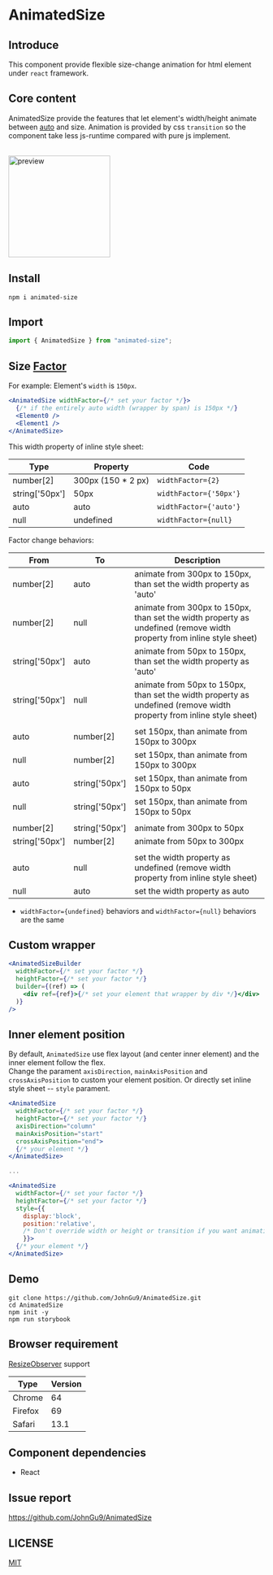 # AnimatedSize

## Introduce

This component provide flexible size-change animation for html element under `react` framework.

## Core content

AnimatedSize provide the features that let element's width/height animate between [auto](https://developer.mozilla.org/en-US/docs/Web/CSS/width) and size. Animation is provided by css `transition` so the component take less js-runtime compared with pure js implement.

<br/>

<img src="./document/preview.gif" alt="preview" width="200"/>

<br/>

## Install

```console
npm i animated-size
```

## Import

```jsx
import { AnimatedSize } from "animated-size";
```

## Size [Factor](./src//animated-length.tsx)

For example:
Element's `width` is `150px`.

```jsx
<AnimatedSize widthFactor={/* set your factor */}>
  {/* if the entirely auto width (wrapper by span) is 150px */}
  <Element0 />
  <Element1 />
</AnimatedSize>
```

This width property of inline style sheet:

| Type           | Property            | Code                   |
| -------------- | ------------------- | ---------------------- |
| number[2]      | 300px (150 \* 2 px) | `widthFactor={2}`      |
| string['50px'] | 50px                | `widthFactor={'50px'}` |
| auto           | auto                | `widthFactor={'auto'}` |
| null           | undefined           | `widthFactor={null}`   |

Factor change behaviors:

| From           | To             | Description                                                                                                           |
| -------------- | -------------- | --------------------------------------------------------------------------------------------------------------------- |
| number[2]      | auto           | animate from 300px to 150px, than set the width property as 'auto'                                                    |
| number[2]      | null           | animate from 300px to 150px, than set the width property as undefined (remove width property from inline style sheet) |
| string['50px'] | auto           | animate from 50px to 150px, than set the width property as 'auto'                                                     |
| string['50px'] | null           | animate from 50px to 150px, than set the width property as undefined (remove width property from inline style sheet)  |
|                |                |                                                                                                                       |
| auto           | number[2]      | set 150px, than animate from 150px to 300px                                                                           |
| null           | number[2]      | set 150px, than animate from 150px to 300px                                                                           |
| auto           | string['50px'] | set 150px, than animate from 150px to 50px                                                                            |
| null           | string['50px'] | set 150px, than animate from 150px to 50px                                                                            |
|                |                |                                                                                                                       |
| number[2]      | string['50px'] | animate from 300px to 50px                                                                                            |
| string['50px'] | number[2]      | animate from 50px to 300px                                                                                            |
|                |                |                                                                                                                       |
| auto           | null           | set the width property as undefined (remove width property from inline style sheet)                                   |
| null           | auto           | set the width property as auto                                                                                        |

- `widthFactor={undefined}` behaviors and `widthFactor={null}` behaviors are the same

## Custom wrapper

```jsx
<AnimatedSizeBuilder
  widthFactor={/* set your factor */}
  heightFactor={/* set your factor */}
  builder={(ref) => (
    <div ref={ref}>{/* set your element that wrapper by div */}</div>
  )}
/>
```

## Inner element position

By default, `AnimatedSize` use flex layout (and center inner element) and the inner element follow the flex.
<br/>
Change the parament `axisDirection`, `mainAxisPosition` and `crossAxisPosition` to custom your element position. Or directly set inline style sheet -- `style` parament.

```jsx
<AnimatedSize
  widthFactor={/* set your factor */}
  heightFactor={/* set your factor */}
  axisDirection="column"
  mainAxisPosition="start"
  crossAxisPosition="end">
  {/* your element */}
</AnimatedSize>

...

<AnimatedSize
  widthFactor={/* set your factor */}
  heightFactor={/* set your factor */}
  style={{
    display:'block',
    position:'relative',
    /* Don't override width or height or transition if you want animation to work properly */
    }}>
  {/* your element */}
</AnimatedSize>
```

## Demo

```console
git clone https://github.com/JohnGu9/AnimatedSize.git
cd AnimatedSize
npm init -y
npm run storybook
```

## Browser requirement

[ResizeObserver](https://developer.mozilla.org/en-US/docs/Web/API/ResizeObserver) support

| Type    | Version |
| ------- | ------- |
| Chrome  | 64      |
| Firefox | 69      |
| Safari  | 13.1    |

## Component dependencies

- React

## Issue report

https://github.com/JohnGu9/AnimatedSize

## LICENSE

[MIT](./LICENSE)

